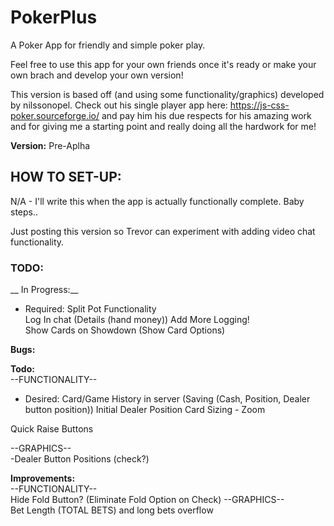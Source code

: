 # PokerPlus

A Poker App for friendly and simple poker play.

Feel free to use this app for your own friends once it's ready or make your own brach and develop your own version!

This version is based off (and using some functionality/graphics) developed by nilssonopel. Check out his single player app here: https://js-css-poker.sourceforge.io/
and pay him his due respects for his amazing work and for giving me a starting point and really doing all the hardwork for me!

__Version:__
Pre-Aplha

## HOW TO SET-UP:
N/A - I'll write this when the app is actually functionally complete. Baby steps..

Just posting this version so Trevor can experiment with adding video chat functionality.

### TODO:

__ In Progress:__
- Required:
Split Pot Functionality  
Log In chat (Details (hand money)) Add More Logging!  
Show Cards on Showdown (Show Card Options)

__Bugs:__  

__Todo:__  
--FUNCTIONALITY--  

- Desired:
Card/Game History in server (Saving (Cash, Position, Dealer button position))
Initial Dealer Position
Card Sizing - Zoom

Quick Raise Buttons

--GRAPHICS--  
-Dealer Button Positions (check?)

__Improvements:__  
--FUNCTIONALITY--  
Hide Fold Button? (Eliminate Fold Option on Check)
--GRAPHICS--  
Bet Length (TOTAL BETS) and long bets overflow  
